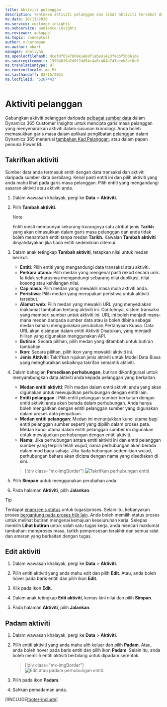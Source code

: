 ```yaml
---
title: Aktiviti pelanggan
description: Tentukan aktiviti pelanggan dan lihat aktiviti tersebut dalam garis masa pelanggan.
ms.date: 10/13/2020
ms.service: customer-insights
ms.subservice: audience-insights
ms.reviewer: adkuppa
ms.topic: conceptual
author: m-hartmann
ms.author: mhart
manager: shellyha
ms.openlocfilehash: dcef8f0547009e1488f1abe91423fa0bf5b061de
ms.sourcegitcommit: 139548f8a2d0f24d54c4a6c404a743eeeb8ef8e0
ms.translationtype: HT
ms.contentlocale: ms-MY
ms.lasthandoff: 02/15/2021
ms.locfileid: "5267443"
---
```

# <a name="customer-activities"></a>Aktiviti pelanggan

Gabungkan aktiviti pelanggan daripada [pelbagai sumber data](data-sources.md) dalam Dynamics 365 Customer Insights untuk mencipta garis masa pelanggan yang menyenaraikan aktiviti dalam susunan kronologi. Anda boleh memasukkan garis masa dalam aplikasi penglibatan pelanggan dalam Dynamics 365 menerusi [tambahan Kad Pelanggan](customer-card-add-in.md), atau dalam papan pemuka Power BI.

## <a name="define-an-activity"></a>Takrifkan aktiviti

Sumber data anda termasuk entiti dengan data transaksi dan aktiviti daripada sumber data berbilang. Kenal pasti entiti ini dan pilih aktiviti yang anda mahu lihat pada garis masa pelanggan. Pilih entiti yang mengandungi sasaran aktiviti atau aktiviti anda.

1. Dalam wawasan khalayak, pergi ke **Data** > **Aktiviti**.

1. Pilih **Tambah aktiviti**.

   > [!NOTE]
   > Entiti mesti mempunyai sekurang-kurangnya satu atribut jenis **Tarikh** yang akan dimasukkan dalam garis masa pelanggan dan anda tidak boleh menambah entiti tanpa medan **Tarikh**. Kawalan **Tambah aktiviti** dinyahdayakan jika tiada entiti sedemikian ditemui.

1. Dalam anak tetingkap **Tambah aktiviti**, tetapkan nilai untuk medan berikut:

   - **Entiti**: Pilih entiti yang mengandungi data transaksi atau aktiviti.
   - **Perkara utama**: Pilih medan yang mengenal pasti rekod secara unik. Ia tidak seharusnya mengandungi sebarang nilai duplikasi, nilai kosong atau kehilangan nilai.
   - **Cap masa**: Pilih medan yang mewakili masa mula aktiviti anda.
   - **Peristiwa**: Pilih medan yang merupakan peristiwa untuk aktiviti tersebut.
   - **Alamat web**: Pilih medan yang mewakili URL yang menyediakan maklumat tambahan tentang aktiviti ini. Contohnya, sistem transaksi yang memberi sumber untuk aktiviti ini. URL ini boleh menjadi mana-mana medan daripada sumber data atau ia boleh dibina sebagai medan baharu menggunakan perubahan Pertanyaan Kuasa. Data URL akan disimpan dalam entiti Aktiviti Disatukan, yang menjadi hiliran yang digunakan menggunakan API.
   - **Butiran**: Secara pilihan, pilih medan yang ditambah untuk butiran tambahan.
   - **Ikon**: Secara pilihan, pilih ikon yang mewakili aktiviti ini.
   - **Jenis Aktiviti**: Takrifkan rujukan jenis aktiviti untuk Model Data Biasa yang menghuraikan sebaiknya takrifan semantik aktiviti.

1. Dalam bahagian **Persediaan perhubungan**, butiran dikonfigurasi untuk menyambungkan data aktiviti anda kepada pelanggan yang berkaitan.

    - **Medan entiti aktiviti**: Pilih medan dalam entiti aktiviti anda yang akan digunakan untuk mewujudkan perhubungan dengan entiti lain.
    - **Entiti pelanggan** : Pilih entiti pelanggan sumber berkaitan dengan entiti aktiviti anda akan berada dalam perhubungan. Anda hanya boleh mengaitkan dengan entiti pelanggan sumber yang digunakan dalam proses data penyatuan.
    - **Medan entiti pelanggan**: Medan ini menunjukkan kunci utama bagi entiti pelanggan sumber seperti yang dipilih dalam proses peta. Medan kunci utama dalam entiti pelanggan sumber ini digunakan untuk mewujudkan perhubungan dengan entiti aktiviti.
    - **Nama**: Jika perhubungan antara entiti aktiviti ini dan entiti pelanggan sumber yang terpilih telah wujud, nama perhubungan akan berada dalam mod baca sahaja. Jika tiada hubungan sedemikian wujud, perhubungan baharu akan dicipta dengan nama yang disediakan di sini.
   
   > [!div class="mx-imgBorder"]
   > ![Takrifkan perhubungan entiti](media/activities-entities-define.png "Takrifkan perhubungan entiti")

1. Pilih **Simpan** untuk menggunakan perubahan anda.

1. Pada halaman **Aktiviti**, pilih **Jalankan**.

> [!TIP]
> Terdapat [enam jenis status](system.md#status-types) untuk tugas/proses. Selain itu, kebanyakan proses [bergantung pada proses hilir lain](system.md#refresh-policies). Anda boleh memilih status proses untuk melihat butiran mengenai kemajuan keseluruhan kerja. Selepas memilih **Lihat butiran** untuk salah satu tugas kerja, anda mencari maklumat tambahan: memproses masa, tarikh pemprosesan terakhir dan semua ralat dan amaran yang berkaitan dengan tugas.

## <a name="edit-an-activity"></a>Edit aktiviti

1. Dalam wawasan khalayak, pergi ke **Data** > **Aktiviti**.

2. Pilih entiti aktiviti yang anda mahu edit dan pilih **Edit**. Atau, anda boleh hover pada baris entiti dan pilih ikon **Edit**.

3. Klik pada ikon **Edit**.

4. Dalam anak tetingkap **Edit aktiviti**, kemas kini nilai dan pilih **Simpan**.

5. Pada halaman **Aktiviti**, pilih **Jalankan**.

## <a name="delete-an-activity"></a>Padam aktiviti

1. Dalam wawasan khalayak, pergi ke **Data** > **Aktiviti**.

2. Pilih entiti aktiviti yang anda mahu alih keluar dan pilih **Padam**. Atau, anda boleh hover pada baris entiti dan pilih ikon **Padam**. Selain itu, anda boleh memilih entiti aktiviti berbilang untuk dipadam serentak.
   > [!div class="mx-imgBorder"]
   > ![Edit atau padam perhubungan entiti](media/activities-entities-edit-delete.png "Edit atau padam perhubungan entiti.").

3. Pilih pada ikon **Padam**.

4. Sahkan pemadaman anda.


[!INCLUDE[footer-include](../includes/footer-banner.md)]